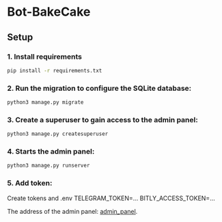 # Bot-BakeCake

## Setup

### 1. Install requirements

```bash
pip install -r requirements.txt
```
### 2. Run the migration to configure the SQLite database:

```bash
python3 manage.py migrate
```

### 3. Create a superuser to gain access to the admin panel:

```bash
python3 manage.py createsuperuser
```

### 4. Starts the admin panel:

```bash
python3 manage.py runserver
```

### 5. Add token:
Create tokens and .env
TELEGRAM_TOKEN=...
BITLY_ACCESS_TOKEN=...

The address of the admin panel: [admin_panel](http://127.0.0.1:8000/admin/).
